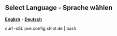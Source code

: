 ## Select Language - Sprache wählen

[<strong>English</strong>](https://https://smarthome-iot.net/en/) - 
[<strong>Deutsch</strong>](https://smarthome-iot.net/)

curl -sSL pve.config.shiot.de | bash
